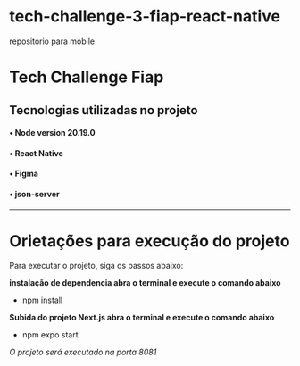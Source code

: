 # tech-challenge-3-fiap-react-native
repositorio para mobile


# Tech Challenge Fiap

## Tecnologias utilizadas no projeto
#### • Node version 20.19.0
#### • React Native
#### • Figma
#### • json-server

---------------------------------------------------------------

# Orietações para execução do projeto

Para executar o projeto, siga os passos abaixo:

**instalação de dependencia abra o terminal e execute o comando abaixo**

- npm install

**Subida do projeto Next.js abra o terminal e execute o comando abaixo**

- npm expo start

*O projeto será executado na porta 8081*


